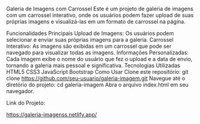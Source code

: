 Galeria de Imagens com Carrossel
Este é um projeto de galeria de imagens com um carrossel interativo, onde os usuários podem fazer upload de suas próprias imagens e visualizá-las em um formato de carrossel na página.

Funcionalidades Principais
Upload de Imagens: Os usuários podem selecionar e enviar suas próprias imagens para a galeria.
Carrossel Interativo: As imagens são exibidas em um carrossel que pode ser navegado para visualizar todas as imagens.
Informações Personalizadas: Cada imagem exibe o nome do usuário que fez o upload e a data de envio, tornando a galeria mais pessoal e significativa.
Tecnologias Utilizadas
HTML5
CSS3
JavaScript
Bootstrap
Como Usar
Clone este repositório: git clone https://github.com/seu-usuario/galeria-imagem.git
Navegue até o diretório do projeto: cd galeria-imagem
Abra o arquivo index.html em seu navegador.

Link do Projeto:

https://galeria-imagenss.netlify.app/
